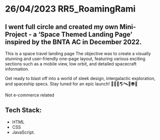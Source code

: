 # 26/04/2023 RR5_RoamingRami

## I went full circle and created my own Mini-Project - a ‘Space Themed Landing Page’ inspired by the BNTA AC in December 2022.

This is a space travel landing page The objective was to create a visually stunning and user-friendly one-page layout, featuring various exciting sections such as a mobile view, low orbit, and detailed spacecraft information.

Get ready to blast off into a world of sleek design, intergalactic exploration, and spaceship specs. Stay tuned for an epic launch! 🚀👨‍🚀🌎🛰️💫👽🌌

Not e-commerce related

## Tech Stack: 
- HTML
- CSS
- JavaScript.

